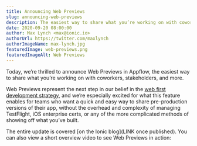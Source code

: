 ```yaml
---
title: Announcing Web Previews
slug: announcing-web-previews
description: The easiest way to share what you’re working on with coworkers, stakeholders, and more.
date: 2020-09-20 08:00:00
author: Max Lynch <max@ionic.io>
authorUrl: https://twitter.com/maxlynch
authorImageName: max-lynch.jpg
featuredImage: web-previews.png
featuredImageAlt: Web Previews
---
```


Today, we’re thrilled to announce Web Previews in Appflow, the easiest way to share what you’re working on with coworkers, stakeholders, and more. 

Web Previews represent the next step in our belief in the [web first development strategy](https://ionicframework.com/blog/forget-mobile-first-progressive-web-app-first-is-the-future/), and we’re especially excited for what this feature enables for teams who want a quick and easy way to share pre-production versions of their app, without the overhead and complexity of managing TestFlight, iOS enterprise certs, or any of the more complicated methods of showing off what you’ve built.

<!--more-->

The entire update is covered [on the Ionic blog](LINK once published). You can also view a short overview video to see Web Previews in action:

<p>

<wistia-video video-id="d9zuxeonhd" />
